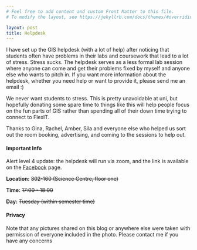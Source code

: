 ```yaml
---
# Feel free to add content and custom Front Matter to this file.
# To modify the layout, see https://jekyllrb.com/docs/themes/#overriding-theme-defaults

layout: post
title: Helpdesk
---
```

I have set up the GIS helpdesk (with a lot of help) after noticing that students often have problems in their labs and coursework that lead to a lot of stress. Stress sucks. The helpdesk serves as a less formal lab session where anyone can come and get their problems fixed by myself and anyone else who wants to pitch in. If you want more information about the helpdesk, whether you need help or want to provide it, please send me an email :)

We never want students to stress. This is pretty unavoidable at uni, but hopefully donating some spare time to things like this will help people focus on the fun parts of GIS rather than spending all of their down time trying to connect to FlexIT.

Thanks to Gina, Rachel, Amber, Sila and everyone else who helped us sort out the room booking, advertising, and coming to the sessions to help out.

#### Important Info
Alert level 4 update: the helpdesk will run via zoom, and the link is available on the [Facebook](https://www.facebook.com/groups/gishelpdesk) page.

<b>Location:</b> <strike>302-160 (Science Centre, floor one)</strike> 

<b>Time:</b> <strike>17:00 - 18:00</strike>

<b>Day:</b> <strike>Tuesday (within semester time)</strike>

#### Privacy
Note that any pictures shared on this blog or anywhere else were taken with permission of everyone included in the photo. Please contact me if you have any concerns
